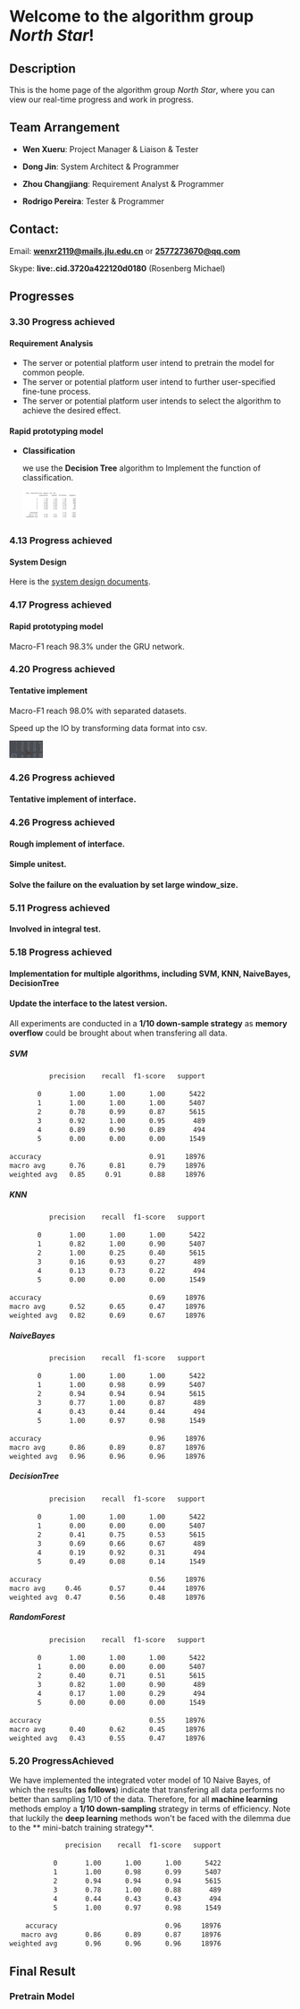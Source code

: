 # Welcome to the algorithm group _North Star_!

## Description

This is the home page of the algorithm group _North Star_, where you can view our real-time progress and work in progress.

## Team Arrangement

- **Wen Xueru**: Project Manager & Liaison & Tester

- **Dong Jin**: System Architect & Programmer

- **Zhou Changjiang**: Requirement Analyst & Programmer

- **Rodrigo Pereira**: Tester & Programmer

## Contact:

Email: **wenxr2119@mails.jlu.edu.cn** or **2577273670@qq.com**

Skype: **live:.cid.3720a422120d0180** (Rosenberg Michael)

## Progresses

### 3.30 Progress achieved

#### Requirement Analysis

- The server or potential platform user intend to pretrain the model for common people.
- The server or potential platform user intend to further user-specified fine-tune process.
- The server or potential platform user intends to select the algorithm to achieve the desired effect.

#### Rapid prototyping model

- **Classification**

  we use the **Decision Tree** algorithm to Implement the function of classification.

  <img src="assets/classification.jpg" alt="classification" style="zoom: 10%;" />

### 4.13 Progress achieved

#### System Design

Here is the [system design documents](documents).

### 4.17 Progress achieved

#### Rapid prototyping model

Macro-F1 reach 98.3% under the GRU network.

### 4.20 Progress achieved

#### Tentative implement

Macro-F1 reach 98.0% with separated datasets.

Speed up the IO by transforming data format into csv.

<img src="assets/result.png" alt="classification" style="zoom: 10%;" />

### 4.26 Progress achieved

#### Tentative implement of interface.

### 4.26 Progress achieved

#### Rough implement of interface.

#### Simple unitest.

#### Solve the failure on the evaluation by set large window_size.

### 5.11 Progress achieved

#### Involved in integral test.

### 5.18 Progress achieved

#### Implementation for multiple algorithms, including **SVM**,  **KNN**, NaiveBayes, DecisionTree

#### Update the interface to the latest version.

All experiments are conducted in a **1/10 down-sample strategy** as **memory overflow** could be brought about when transfering all data.

##### SVM

              precision    recall  f1-score   support
    
           0       1.00      1.00      1.00      5422
           1       1.00      1.00      1.00      5407
           2       0.78      0.99      0.87      5615
           3       0.92      1.00      0.95       489
           4       0.89      0.90      0.89       494
           5       0.00      0.00      0.00      1549
    
    accuracy                           0.91     18976
    macro avg      0.76      0.81      0.79     18976
    weighted avg   0.85     0.91       0.88     18976

##### KNN

              precision    recall  f1-score   support
    
           0       1.00      1.00      1.00      5422
           1       0.82      1.00      0.90      5407
           2       1.00      0.25      0.40      5615
           3       0.16      0.93      0.27       489
           4       0.13      0.73      0.22       494
           5       0.00      0.00      0.00      1549
    
    accuracy                           0.69     18976
    macro avg 	   0.52      0.65      0.47     18976
    weighted avg   0.82      0.69      0.67     18976

##### NaiveBayes

              precision    recall  f1-score   support
    
           0       1.00      1.00      1.00      5422
           1       1.00      0.98      0.99      5407
           2       0.94      0.94      0.94      5615
           3       0.77      1.00      0.87       489
           4       0.43      0.44      0.44       494
           5       1.00      0.97      0.98      1549
    
    accuracy                           0.96     18976
    macro avg 	   0.86      0.89      0.87     18976
    weighted avg   0.96      0.96      0.96     18976

##### DecisionTree

              precision    recall  f1-score   support
    
           0       1.00      1.00      1.00      5422
           1       0.00      0.00      0.00      5407
           2       0.41      0.75      0.53      5615
           3       0.69      0.66      0.67       489
           4       0.19      0.92      0.31       494
           5       0.49      0.08      0.14      1549
    
    accuracy                           0.56     18976
    macro avg 	  0.46       0.57      0.44     18976
    weighted avg  0.47       0.56      0.48     18976

##### RandomForest

              precision    recall  f1-score   support
    
           0       1.00      1.00      1.00      5422
           1       0.00      0.00      0.00      5407
           2       0.40      0.71      0.51      5615
           3       0.82      1.00      0.90       489
           4       0.17      1.00      0.29       494
           5       0.00      0.00      0.00      1549
    
    accuracy                           0.55     18976
    macro avg	   0.40      0.62      0.45     18976
    weighted avg   0.43      0.55      0.47     18976


### 5.20 ProgressAchieved

We have implemented the integrated voter model of 10 Naive Bayes, of which the results (**as follows**) indicate that transfering all data performs no better than sampling 1/10 of the data. Therefore,
for all **machine learning** methods employ a **1/10 down-sampling** strategy in terms of efficiency. Note that luckily the **deep learning** methods won't be faced with the dilemma due to the **
mini-batch training strategy**.

```
              precision    recall  f1-score   support

           0       1.00      1.00      1.00      5422
           1       1.00      0.98      0.99      5407
           2       0.94      0.94      0.94      5615
           3       0.78      1.00      0.88       489
           4       0.44      0.43      0.43       494
           5       1.00      0.97      0.98      1549

    accuracy                           0.96     18976
   macro avg       0.86      0.89      0.87     18976
weighted avg       0.96      0.96      0.96     18976
```

## Final Result

### Pretrain Model